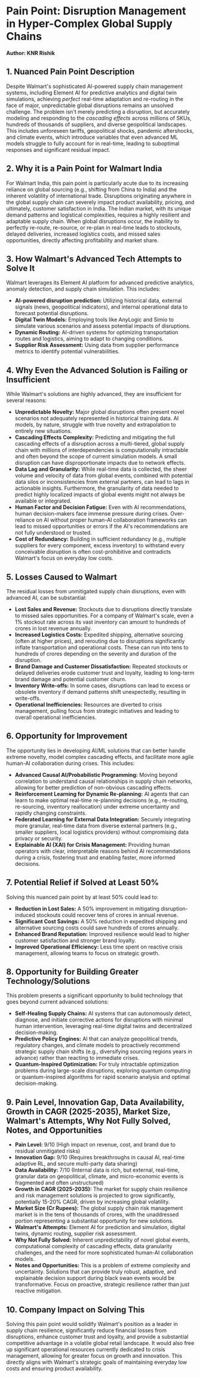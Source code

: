 # Pain Point: Disruption Management in Hyper-Complex Global Supply Chains

**Author: KNR Rishik**

## 1. Nuanced Pain Point Description

Despite Walmart's sophisticated AI-powered supply chain management systems, including Element AI for predictive analytics and digital twin simulations, achieving *perfect* real-time adaptation and re-routing in the face of major, unpredictable global disruptions remains an unsolved challenge. The problem isn't merely predicting a disruption, but accurately modeling and responding to the *cascading effects* across millions of SKUs, hundreds of thousands of suppliers, and diverse geopolitical landscapes. This includes unforeseen tariffs, geopolitical shocks, pandemic aftershocks, and climate events, which introduce variables that even advanced ML models struggle to fully account for in real-time, leading to suboptimal responses and significant residual impact.

## 2. Why it is a Pain Point for Walmart India

For Walmart India, this pain point is particularly acute due to its increasing reliance on global sourcing (e.g., shifting from China to India) and the inherent volatility of international trade. Disruptions originating anywhere in the global supply chain can severely impact product availability, pricing, and ultimately, customer satisfaction in India. The Indian market, with its unique demand patterns and logistical complexities, requires a highly resilient and adaptable supply chain. When global disruptions occur, the inability to perfectly re-route, re-source, or re-plan in real-time leads to stockouts, delayed deliveries, increased logistics costs, and missed sales opportunities, directly affecting profitability and market share.

## 3. How Walmart's Advanced Tech Attempts to Solve It

Walmart leverages its Element AI platform for advanced predictive analytics, anomaly detection, and supply chain simulation. This includes:

*   **AI-powered disruption prediction:** Utilizing historical data, external signals (news, geopolitical indicators), and internal operational data to forecast potential disruptions.
*   **Digital Twin Models:** Employing tools like AnyLogic and Simio to simulate various scenarios and assess potential impacts of disruptions.
*   **Dynamic Routing:** AI-driven systems for optimizing transportation routes and logistics, aiming to adapt to changing conditions.
*   **Supplier Risk Assessment:** Using data from supplier performance metrics to identify potential vulnerabilities.

## 4. Why Even the Advanced Solution is Failing or Insufficient

While Walmart's solutions are highly advanced, they are insufficient for several reasons:

*   **Unpredictable Novelty:** Major global disruptions often present novel scenarios not adequately represented in historical training data. AI models, by nature, struggle with true novelty and extrapolation to entirely new situations.
*   **Cascading Effects Complexity:** Predicting and mitigating the full cascading effects of a disruption across a multi-tiered, global supply chain with millions of interdependencies is computationally intractable and often beyond the scope of current simulation models. A small disruption can have disproportionate impacts due to network effects.
*   **Data Lag and Granularity:** While real-time data is collected, the sheer volume and velocity of data from global events, combined with potential data silos or inconsistencies from external partners, can lead to lags in actionable insights. Furthermore, the granularity of data needed to predict highly localized impacts of global events might not always be available or integrated.
*   **Human Factor and Decision Fatigue:** Even with AI recommendations, human decision-makers face immense pressure during crises. Over-reliance on AI without proper human-AI collaboration frameworks can lead to missed opportunities or errors if the AI's recommendations are not fully understood or trusted.
*   **Cost of Redundancy:** Building in sufficient redundancy (e.g., multiple suppliers for every component, excess inventory) to withstand every conceivable disruption is often cost-prohibitive and contradicts Walmart's focus on everyday low costs.

## 5. Losses Caused to Walmart

The residual losses from unmitigated supply chain disruptions, even with advanced AI, can be substantial:

*   **Lost Sales and Revenue:** Stockouts due to disruptions directly translate to missed sales opportunities. For a company of Walmart's scale, even a 1% stockout rate across its vast inventory can amount to hundreds of crores in lost revenue annually.
*   **Increased Logistics Costs:** Expedited shipping, alternative sourcing (often at higher prices), and rerouting due to disruptions significantly inflate transportation and operational costs. These can run into tens to hundreds of crores depending on the severity and duration of the disruption.
*   **Brand Damage and Customer Dissatisfaction:** Repeated stockouts or delayed deliveries erode customer trust and loyalty, leading to long-term brand damage and potential customer churn.
*   **Inventory Write-offs:** In some cases, disruptions can lead to excess or obsolete inventory if demand patterns shift unexpectedly, resulting in write-offs.
*   **Operational Inefficiencies:** Resources are diverted to crisis management, pulling focus from strategic initiatives and leading to overall operational inefficiencies.

## 6. Opportunity for Improvement

The opportunity lies in developing AI/ML solutions that can better handle extreme novelty, model complex cascading effects, and facilitate more agile human-AI collaboration during crises. This includes:

*   **Advanced Causal AI/Probabilistic Programming:** Moving beyond correlation to understand causal relationships in supply chain networks, allowing for better prediction of non-obvious cascading effects.
*   **Reinforcement Learning for Dynamic Re-planning:** AI agents that can learn to make optimal real-time re-planning decisions (e.g., re-routing, re-sourcing, inventory reallocation) under extreme uncertainty and rapidly changing constraints.
*   **Federated Learning for External Data Integration:** Securely integrating more granular, real-time data from diverse external partners (e.g., smaller suppliers, local logistics providers) without compromising data privacy or security.
*   **Explainable AI (XAI) for Crisis Management:** Providing human operators with clear, interpretable reasons behind AI recommendations during a crisis, fostering trust and enabling faster, more informed decisions.

## 7. Potential Relief if Solved at Least 50%

Solving this nuanced pain point by at least 50% could lead to:

*   **Reduction in Lost Sales:** A 50% improvement in mitigating disruption-induced stockouts could recover tens of crores in annual revenue.
*   **Significant Cost Savings:** A 50% reduction in expedited shipping and alternative sourcing costs could save hundreds of crores annually.
*   **Enhanced Brand Reputation:** Improved resilience would lead to higher customer satisfaction and stronger brand loyalty.
*   **Improved Operational Efficiency:** Less time spent on reactive crisis management, allowing teams to focus on strategic growth.

## 8. Opportunity for Building Greater Technology/Solutions

This problem presents a significant opportunity to build technology that goes beyond current advanced solutions:

*   **Self-Healing Supply Chains:** AI systems that can autonomously detect, diagnose, and initiate corrective actions for disruptions with minimal human intervention, leveraging real-time digital twins and decentralized decision-making.
*   **Predictive Policy Engines:** AI that can analyze geopolitical trends, regulatory changes, and climate models to proactively recommend strategic supply chain shifts (e.g., diversifying sourcing regions years in advance) rather than reacting to immediate crises.
*   **Quantum-Inspired Optimization:** For truly intractable optimization problems during large-scale disruptions, exploring quantum computing or quantum-inspired algorithms for rapid scenario analysis and optimal decision-making.

## 9. Pain Level, Innovation Gap, Data Availability, Growth in CAGR (2025-2035), Market Size, Walmart's Attempts, Why Not Fully Solved, Notes, and Opportunities

*   **Pain Level:** 9/10 (High impact on revenue, cost, and brand due to residual unmitigated risks)
*   **Innovation Gap:** 9/10 (Requires breakthroughs in causal AI, real-time adaptive RL, and secure multi-party data sharing)
*   **Data Availability:** 7/10 (Internal data is rich, but external, real-time, granular data on geopolitical, climate, and micro-economic events is fragmented and often unstructured)
*   **Growth in CAGR (2025-2035):** The market for supply chain resilience and risk management solutions is projected to grow significantly, potentially 15-20% CAGR, driven by increasing global volatility.
*   **Market Size (Cr Rupees):** The global supply chain risk management market is in the tens of thousands of crores, with the unaddressed portion representing a substantial opportunity for new solutions.
*   **Walmart's Attempts:** Element AI for prediction and simulation, digital twins, dynamic routing, supplier risk assessment.
*   **Why Not Fully Solved:** Inherent unpredictability of novel global events, computational complexity of cascading effects, data granularity challenges, and the need for more sophisticated human-AI collaboration models.
*   **Notes and Opportunities:** This is a problem of extreme complexity and uncertainty. Solutions that can provide truly robust, adaptive, and explainable decision support during black swan events would be transformative. Focus on proactive, strategic resilience rather than just reactive mitigation.

## 10. Company Impact on Solving This

Solving this pain point would solidify Walmart's position as a leader in supply chain resilience, significantly reduce financial losses from disruptions, enhance customer trust and loyalty, and provide a substantial competitive advantage in a volatile global retail landscape. It would also free up significant operational resources currently dedicated to crisis management, allowing for greater focus on growth and innovation. This directly aligns with Walmart's strategic goals of maintaining everyday low costs and ensuring product availability.

